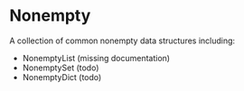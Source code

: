 # Nonempty

A collection of common nonempty data structures including:

- NonemptyList (missing documentation)
- NonemptySet (todo)
- NonemptyDict (todo)
